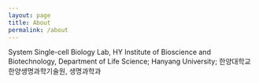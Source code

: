 ```yaml
---
layout: page
title: About
permalink: /about
---
```

System Single-cell Biology Lab, HY Institute of Bioscience and Biotechnology, Department of Life Science; Hanyang University; 한양대학교 한양생명과학기술원, 생명과학과
